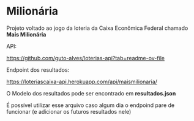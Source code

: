 # Milionária

Projeto voltado ao jogo da loteria da Caixa Econômica Federal chamado **Mais Milionária**


API:

https://github.com/guto-alves/loterias-api?tab=readme-ov-file

Endpoint dos resultados:

https://loteriascaixa-api.herokuapp.com/api/maismilionaria/

O Modelo dos resultados pode ser encontrado em **resultados.json** 

É possível utilizar esse arquivo caso algum dia o endpoind pare de funcionar (e adicionar os futuros resultados nele)